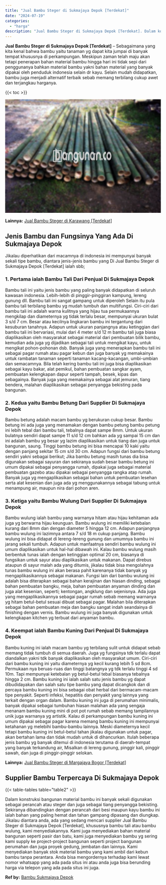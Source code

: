 ```yaml
---
title: "Jual Bambu Steger di Sukmajaya Depok [Terdekat]"
date: "2024-07-19"
categories: 
  - "harga"
description: "Jual Bambu Steger di Sukmajaya Depok [Terdekat]. Dalam konstruksi bangunan material bambu ini banyak sekali digunakan sebagai perancah atau steger dan juga s..."
---
```


**Jual Bambu Steger di Sukmajaya Depok \[Terdekat\]** – Sebagaimana yang kita kenal bahwa bambu yaitu tanaman yg dapat kita jumpai di banyak tempat khususnya di perkampungan. Meskipun zaman telah maju akan tetapi penerapan bahan material bambu hingga hari ini tidak sepi dari penggunanya bahkan material bambu yakni bahan material yang banyak dipakai oleh penduduk indonesia selain dr kayu. Selain mudah didapatkan, bambu juga menjadi alternatif terbaik sebab memang terbilang cukup awet dan terjangkau harganya.

{{< toc >}}

![Jual Bambu Steger di Sukmajaya Depok [Terdekat]](/images/jual-bambu-tali-29.png)

**Lainnya:** [Jual Bambu Steger di Karawang \[Terdekat\]](https://bambu.bangunan.co/jual-bambu-steger-di-karawang-terdekat/)

## Jenis Bambu dan Fungsinya Yang Ada Di Sukmajaya Depok

Jikalau diperhatikan dari macamnya di indonesia ini mempunyai banyak sekali tipe bambu, diantara jenis-jenis bambu yang Di Jual Bambu Steger di Sukmajaya Depok \[Terdekat\] ialah sbb;

### 1\. Pertama ialah Bambu Tali Dari Penjual Di Sukmajaya Depok

Bambu tali ini yaitu jenis bambu yang paling banyak didapatkan di seluruh kawasan indonesia. Lebih-lebih di pinggir-pinggiran kampung, lereng gunung dll. Bambu tali ini sangat gampang untuk diperoleh Selain itu pula bambu tali terbilang bambu yg mudah tumbuh dan multifungsi. Ciri-ciri dari bambu tali ini adalah warna kulitnya yang hijau tua permukaannya mengkilap dan diameternya yg tidak terlalu besar, mempunyai ukuran bulat 3 s/d 7 cm. Besar atau kecilnya lingkaran bambu ini tergantung dari kesuburan tanahnya. Adapun untuk ukuran panjangnya atau ketinggian dari bambu tali ini bervariasi, mulai dari 4 meter s/d 12 m bambu tali juga biasa diaplikasikan oleh masyarakat sebagai material dari pembuatan bilik bambu, kemudian ada juga yg dijadikan sebagai tali untuk mengikat kayu, untuk mengikat pohon-pohonan dsb. Banyak juga yang menerapkan bambu tali ini sebagai pagar rumah atau pagar kebun dan juga banyak yg memakainya untuk rambatan tanaman seperti tanaman kacang-kacangan, umbi-umbian dan semacamnya. Bila telah kering bambu tali ini juga bisa diaplikasikan sebagai kayu bakar, alat pemikul, bahan pembuatan sangkar ayam, pembuatan kelengkapan dapur seperti tampah, besek, kipas dan sebagainya. Banyak juga yang memakainya sebagai alat jemuran, tiang bendera, malahan diaplikasikan sebagai penyangga bekisting pada bangunan.

### 2\. Kedua yaitu Bambu Betung Dari Supplier Di Sukmajaya Depok

Bambu betung adalah macam bambu yg berukuran cukup besar. Bambu betung ini ada juga yang menamakan dengan bambu petung bambu petung ini lebih tebal dari bambu tali, tebalnya dapat sampe 8mm. Untuk ukuran bulatnya sendiri dapat sampe 11 s/d 12 cm bahkan ada yg sampai 15 cm dan ini adalah bambu yg besar yg lazim diaplikasikan untuk tiang dan juga untuk bangunan, saung. Tinggi bambu betung ini bisa mencapai 10 kaki yaitu dengan panjang sekitar 15 cm s/d 30 cm. Adapun fungsi dari bambu betung sendiri yakni sebagai berikut; Jika bambu betung masih tunas dia bisa digunakan sebagai sayuran dan sekiranya sudah besar bambu betung ini umum dipakai sebagai penyangga rumah, dipakai juga sebagai material pembuatan gazebo atau dipakai sebagai penyangga rangka atap rumah. Banyak juga yg mengaplikasikan sebagai bahan untuk pembuatan lesehan serta alat kesenian dan juga ada yg menggunakannya sebagai tabung untuk menampung air, maupun nira dari pohon aren.

### 3\. Ketiga yaitu Bambu Wulung Dari Supplier Di Sukmajaya Depok

Bambu wulung ialah bambu yang warnanya hitam atau hijau kehitaman ada juga yg berwarna hijau keunguan. Bambu wulung ini memiliki ketebalan kurang dari 8mm dan dengan diameter 5 hingga 12 cm. Adapun panjangnya bambu wulung ini lazimnya antara 7 s/d 18 m cukup panjang. Bambu wulung ini bisa didapat di lereng-lereng gunung dan umumnya bambu ini jarang sekali tumbuh. Adapun untuk manfaatnya sendiri bambu wulung ini umum diaplikasikan untuk hal-hal dibawah ini. Kalau bambu wulung masih berbentuk tunas ialah dengan ketinggian optimal 20 cm, biasanya di fungsikan untuk sayur atau diaplikasikan untuk makanan. Dapat direbus ataupun di sayur malah ada yang ditumis, jikalau tidak bisa mengolahnya tunas bambu wulung ini akan berasa pahit karenanya tidak banyak yg mengaplikasikannya sebagai makanan. Fungsi lain dari bambu wulung ini adalah bisa diterapkan sebagai bahan kerajinan dan hiasan dinding, sebagai bahan pembuatan bangku, meja, bahan pembuatan anyaman dinding dan juga alat kesenian, seperti; kentongan, angklung dan sejenisnya. Ada juga yang mengaplikasikannya sebagai pagar rumah sebab memang warnanya yg hitam betul-betul sesuai dibuat sebagai pagar. Malahan bila diterapkan sebagai bahan pembuatan meja dan bangku sangat indah seandainya di finishing dengan vernis. Bambu wulung ini juga banyak digunakan untuk kelengkapan kitchen yg terbuat dari anyaman bambu.

### 4\. Keempat ialah Bambu Kuning Dari Penjual Di Sukmajaya Depok

Bambu kuning ini ialah macam bambu yg terbilang sulit untuk didapat sebab memang tidak tumbuh di semua daerah. Juga yg fungsinya tdk terlalu dapat diandalkan yakni tdk banyak diaplikasikan oleh masyarakat umum. Ciri-ciri dari bambu kuning ini yaitu diameternya yg kecil kurang lebih 5 sd 8cm. Permukaan nya beruas-ruas dan tinggi batangnya yg tdk terlalu tinggi 4 sd 10m. Tapi mempunyai ketebalan yg betul-betul tebal biasanya tebalnya hingga 2 cm. Bambu kuning ini ialah salah satu jenis bambu yg dapat dibudidayakan dan salah satu tipe bambu yang dapat dicangkok dan di percaya bambu kuning ini bisa sebagai obat herbal dari bermacam-macam tipe penyakit. Seperti infeksi, hepatitis dan penyakit yang lainnya yang terkait dengan organ dalam. Bambu kuning ini juga di perumahan minimalis, banyak dipakai sebagai tumbuhan hiasan malahan ada yang sengaja menanam bambu kuning mini di pot pot rumah sebab memang tampilannya unik juga warnanya yg artistik. Kalau di perkampungan bambu kuning ini umum dipakai sebagai pagar karena memang bambu kuning ini mempunyai ketahanan yg melebihi bambu-bambu lainnya. Meski diameternya kecil tetapi bambu kuning ini betul-betul tahan jikalau digunakan untuk pagar, akan bertahan lama dan tidak mudah untuk di dihancurkan. Itulah beberapa jenis bambu yg banyak ditemui di indonesia terutama di daerah-tempat yang banyak terkandung air, Misalkan di lereng gunung, pinggir kali, pinggir sawah, dan juga di pinggir-pinggir selokan.

**Lainnya:** [Jual Bambu Steger di Margajaya Bogor \[Terdekat\]](https://bambu.bangunan.co/jual-bambu-steger-di-margajaya-bogor-terdekat/)

## Supplier Bambu Terpercaya Di Sukmajaya Depok

{{< table-tables table="table2" >}}

Dalam konstruksi bangunan material bambu ini banyak sekali digunakan sebagai perancah atau steger dan juga sebagai tiang penyangga bekisting. Sekiranya dibandingkan dengan perancah dari besi maupun kayu bambu ini ialah bahan yang paling hemat dan tahan gampang dipasang dan diungkap. Jikalau diantara anda, ada yang sedang mencari supplier Jual Bambu Steger di Sukmajaya Depok \[Terdekat\], khususnya bambu tali atau bambu wulung, kami menyediakannya. Kami juga menyediakan bahan material bangunan seperti pasir dan batu, kami juga menyediakan bambu yg sering kami supply ke project-project bangunan seperti project bangunan perumahan dan juga proyek gedung, jembatan dan lainnya. Kami menyediakan banyak stok material bambu yang kami ambil dari kebun bambu tanpa perantara. Anda bisa mengordernya terhadap kami lewat nomor whatsapp yang ada pada situs ini atau anda juga bisa berunding harga via telepon yang ada pada situs ini juga.

**Ref by:** [Bambu Sukmajaya Depok](https://id.wikipedia.org/wiki/Bambu)

